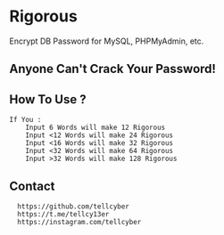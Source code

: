 # Rigorous
Encrypt DB Password for MySQL, PHPMyAdmin, etc.

## Anyone Can't Crack Your Password!

## How To Use ?
    If You :
        Input 6 Words will make 12 Rigorous
        Input <12 Words will make 24 Rigorous
        Input <16 Words will make 32 Rigorous
        Input <32 Words will make 64 Rigorous
        Input >32 Words will make 128 Rigorous



## Contact
      https://github.com/tellcyber
      https://t.me/tellcy13er
      https://instagram.com/tellcyber
